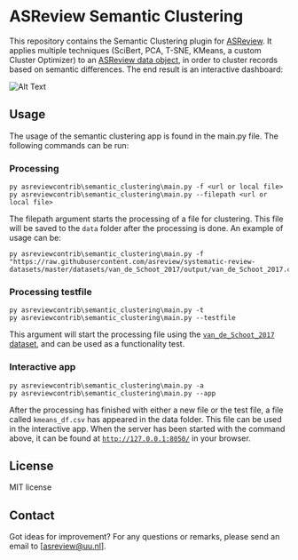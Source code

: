 # ASReview Semantic Clustering
This repository contains the Semantic Clustering plugin for [ASReview](https://github.com/asreview/asreview). It applies
multiple techniques (SciBert, PCA, T-SNE, KMeans, a custom Cluster Optimizer) to
an [ASReview data object](https://asreview.readthedocs.io/en/latest/API/reference.html?highlight=data%20object#asreview-data), in order to cluster records based on semantic
differences. The end result is an interactive dashboard:

![Alt Text](/docs/cord19_semantic_clusters.gif)

## Usage
The usage of the semantic clustering app is found in the main.py file. The
following commands can be run:

### Processing
```console
py asreviewcontrib\semantic_clustering\main.py -f <url or local file>
py asreviewcontrib\semantic_clustering\main.py --filepath <url or local file>
```

The filepath argument starts the processing of a file for clustering. This file
will be saved to the `data` folder after the processing is done. An example of
usage can be:

```console
py asreviewcontrib\semantic_clustering\main.py -f "https://raw.githubusercontent.com/asreview/systematic-review-datasets/master/datasets/van_de_Schoot_2017/output/van_de_Schoot_2017.csv"
```

### Processing testfile
```console
py asreviewcontrib\semantic_clustering\main.py -t
py asreviewcontrib\semantic_clustering\main.py --testfile
```

This argument will start the processing file using the [`van_de_Schoot_2017`
dataset](https://asreview.readthedocs.io/en/latest/intro/datasets.html?highlight=ptsd#featured-datasets), and can be used as a functionality test.

### Interactive app
```console
py asreviewcontrib\semantic_clustering\main.py -a
py asreviewcontrib\semantic_clustering\main.py --app
```

After the processing has finished with either a new file or the test file, a
file called `kmeans_df.csv` has appeared in the data folder. This file can be
used in the interactive app. When the server has been started with the command
above, it can be found at [`http://127.0.0.1:8050/`](http://127.0.0.1:8050/) in your browser.

## License

MIT license

## Contact
Got ideas for improvement? For any questions or remarks, please send an email to [asreview@uu.nl].

